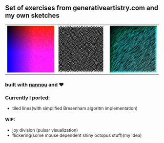 ## Set of exercises from generativeartistry.com and my own sketches
|     |     |     |
| --- |:---:| ---:|
| [![1](examples/outputs/rnbw.png)](https://github.com/alekspickle/generative-sketches/blob/master/examples/outputs/rnbw.png) | [![2](examples/outputs/patterns.png)](https://github.com/alekspickle/generative-sketches/blob/master/examples/outputs/patterns.png) |[![3](examples/outputs/texture_sample.png)](https://github.com/alekspickle/generative-sketches/blob/master/examples/outputs/texture_sample.png)|

### built with [nannou](https://github.com/nannou-org/nannou) and ❤️

### Currently I ported:
- tiled lines(with simplified Bresenham algoritm implementation)

#### WIP:
- joy division (pulsar visualization)
- flickering(some mouse dependent shiny octopus stuff)(my idea)